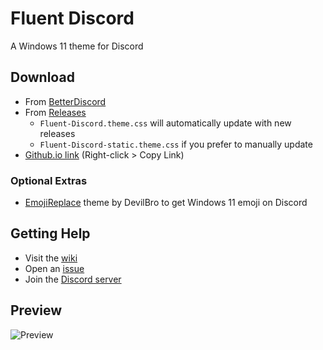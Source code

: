 # Fluent Discord
A Windows 11 theme for Discord

## Download
* From [BetterDiscord](https://betterdiscord.app/theme/Fluent%20Discord)
* From [Releases](https://github.com/TakosThings/Fluent-Discord/releases/latest)
  * `Fluent-Discord.theme.css` will automatically update with new releases
  * `Fluent-Discord-static.theme.css` if you prefer to manually update
* [Github.io link](https://takosthings.github.io/Fluent-Discord/Fluent-Discord.theme.css) (Right-click > Copy Link)

### Optional Extras
* [EmojiReplace](https://betterdiscord.app/theme/EmojiReplace) theme by DevilBro to get Windows 11 emoji on Discord

## Getting Help
* Visit the [wiki](https://github.com/TakosThings/Fluent-Discord/wiki)
* Open an [issue](https://github.com/TakosThings/Fluent-Discord/issues)
* Join the [Discord server](https://discord.gg/ZYrCacRuez)

## Preview
![Preview](https://raw.githubusercontent.com/TakosThings/Fluent-Discord/develop/images/ui-1.5.5.png)
